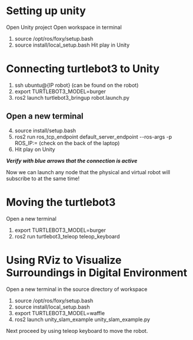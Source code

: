 # Setting up unity
Open Unity project
Open workspace in terminal
1. source /opt/ros/foxy/setup.bash
2. source install/local_setup.bash 
Hit play in Unity

# Connecting turtlebot3 to Unity
1. ssh ubuntu@{IP robot} (can be found on the robot)
2. export TURTLEBOT3_MODEL=burger
3. ros2 launch turtlebot3_bringup robot.launch.py

## Open a new terminal 
4. source install/setup.bash 
5. ros2 run ros_tcp_endpoint  default_server_endpoint --ros-args -p ROS_IP:= <laptop IP> (check on the back of the laptop)
6. Hit play on Unity

***Verify with blue arrows that the connection is active***

Now we can launch any node that the physical and virtual robot will subscribe to at the 
same time!

# Moving the turtlebot3 
Open a new terminal
1. export TURTLEBOT3_MODEL=burger
2. ros2 run turtlebot3_teleop teleop_keyboard

# Using RViz to Visualize Surroundings in Digital Environment
Open a new terminal in the source directory of workspace
1. source /opt/ros/foxy/setup.bash
2. source install/local_setup.bash
3. export TURTLEBOT3_MODEL=waffle
4. ros2 launch unity_slam_example unity_slam_example.py

Next proceed by using teleop keyboard to move the robot. 
